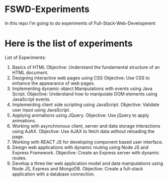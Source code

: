 # FSWD-Experiments
In this repo I'm going to do experiments of Full-Stack-Web-Development


# Here is the list of experiments
List of Experiments:
1. Basics of HTML
Objective:
Understand the fundamental structure of an HTML document.
2. Designing interactive web pages using CSS
Objective:
Use CSS to enhance the appearance of web pages.
3. Implementing dynamic object Manipulations with events using Java Script.
Objective:
Understand how to manipulate DOM elements using JavaScript events.
4. Implementing client side scripting using JavaScript.
Objective:
Validate user input using JavaScript.
5. Applying animations using JQuery.
Objective:
Use jQuery to apply animations.
6. Working with asynchronous client, server and data storage interactions using AJAX.
Objective:
Use AJAX to fetch data without reloading the page.
7. Working with REACT JS for developing component based user interface.
8. Design web applications with dynamic routing using Node JS and Express Framework.
Objective:
Create an Express server with dynamic routes.
9. Develop a three tier web application model and data manipulations using Node JS, Express and
MongoDB.
Objective:
Create a full-stack application with a database connection.